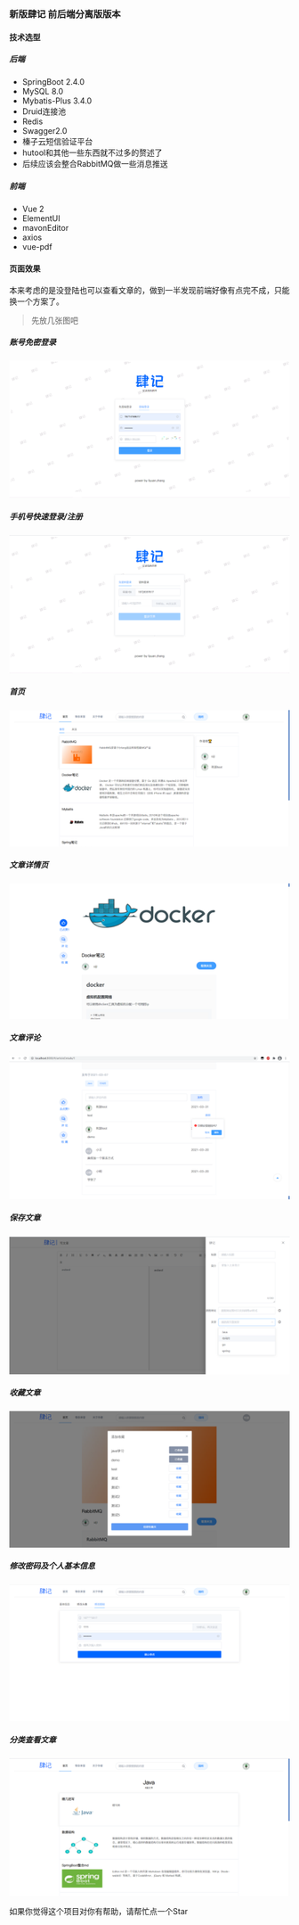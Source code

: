 ### 新版肆记 前后端分离版版本

#### 技术选型
##### 后端
- SpringBoot 2.4.0
- MySQL 8.0
- Mybatis-Plus 3.4.0
- Druid连接池
- Redis
- Swagger2.0
- 榛子云短信验证平台
- hutool和其他一些东西就不过多的赘述了
- 后续应该会整合RabbitMQ做一些消息推送

##### 前端
- Vue 2 
- ElementUI
- mavonEditor
- axios
- vue-pdf

#### 页面效果
本来考虑的是没登陆也可以查看文章的，做到一半发现前端好像有点完不成，只能换一个方案了。
>先放几张图吧
##### 账号免密登录
![](./doc/siji-1.png)
##### 手机号快速登录/注册
![](./doc/siji-9.png)
##### 首页
![](./doc/siji-2.png)
##### 文章详情页
![](./doc/siji-3.png)
##### 文章评论
![](./doc/siji-7.png)
##### 保存文章
![](./doc/siji-4.png)
##### 收藏文章
![](./doc/siji-5.png)
##### 修改密码及个人基本信息
![](./doc/siji-6.png)
##### 分类查看文章
![](./doc/siji-8.png)

如果你觉得这个项目对你有帮助，请帮忙点一个Star